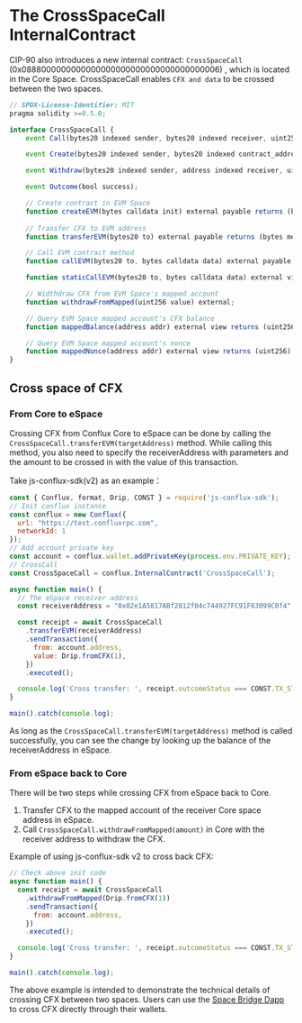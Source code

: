 # The CrossSpaceCall InternalContract

CIP-90 also introduces a new internal contract: `CrossSpaceCall` (0x0888000000000000000000000000000000000006) , which is located in the Core Space. CrossSpaceCall enables `CFX and data` to be crossed between the two spaces. 

```js
// SPDX-License-Identifier: MIT
pragma solidity >=0.5.0;

interface CrossSpaceCall {
    event Call(bytes20 indexed sender, bytes20 indexed receiver, uint256 value, uint256 nonce, bytes data);

    event Create(bytes20 indexed sender, bytes20 indexed contract_address, uint256 value, uint256 nonce, bytes init);

    event Withdraw(bytes20 indexed sender, address indexed receiver, uint256 value, uint256 nonce);

    event Outcome(bool success);

    // Create contract in EVM Space
    function createEVM(bytes calldata init) external payable returns (bytes20);
    
    // Transfer CFX to EVM address
    function transferEVM(bytes20 to) external payable returns (bytes memory output);

    // Call EVM contract method
    function callEVM(bytes20 to, bytes calldata data) external payable returns (bytes memory output);

    function staticCallEVM(bytes20 to, bytes calldata data) external view returns (bytes memory output);

    // Widthdraw CFX from EVM Space's mapped account
    function withdrawFromMapped(uint256 value) external;

    // Query EVM Space mapped account's CFX balance
    function mappedBalance(address addr) external view returns (uint256);

    // Query EVM Space mapped account's nonce
    function mappedNonce(address addr) external view returns (uint256);
}
```

## Cross space of CFX

### From Core to eSpace

Crossing CFX from Conflux Core to eSpace can be done by calling the `CrossSpaceCall.transferEVM(targetAddress)` method. While calling this method, you also need to specify the receiverAddress with parameters and the amount to be crossed in with the value of this transaction. 

Take js-conflux-sdk(v2) as an example：

```js
const { Conflux, format, Drip, CONST } = require('js-conflux-sdk');
// Init conflux instance
const conflux = new Conflux({
  url: "https://test.confluxrpc.com",
  networkId: 1
});
// Add account private key
const account = conflux.wallet.addPrivateKey(process.env.PRIVATE_KEY);  // Replace PRIVTE_KEY with your own private key
// CrossCall
const CrossSpaceCall = conflux.InternalContract('CrossSpaceCall');

async function main() {
  // The eSpace receiver address
  const receiverAddress = "0x02e1A5817ABf2812f04c744927FC91F03099C0f4";

  const receipt = await CrossSpaceCall
    .transferEVM(receiverAddress)
    .sendTransaction({
      from: account.address,
      value: Drip.fromCFX(1),
    })
    .executed();

  console.log('Cross transfer: ', receipt.outcomeStatus === CONST.TX_STATUS.SUCCESS ? 'Success' : 'Fail');
}

main().catch(console.log);
```

As long as the `CrossSpaceCall.transferEVM(targetAddress)` method is called successfully, you can see the change by looking up the balance of the receiverAddress in eSpace.

### From eSpace back to Core

There will be two steps while crossing CFX from eSpace back to Core.

1. Transfer CFX to the mapped account of the receiver Core space address in eSpace.
2. Call `CrossSpaceCall.withdrawFromMapped(amount)` in Core with the receiver address to withdraw the CFX.

Example of using js-conflux-sdk v2 to cross back CFX:

```js
// Check above init code
async function main() {
  const receipt = await CrossSpaceCall
    .withdrawFromMapped(Drip.fromCFX(1))
    .sendTransaction({
      from: account.address,
    })
    .executed();

  console.log('Cross transfer: ', receipt.outcomeStatus === CONST.TX_STATUS.SUCCESS ? 'Success' : 'Fail');
}

main().catch(console.log);
```

The above example is intended to demonstrate the technical details of crossing CFX between two spaces. Users can use the [Space Bridge Dapp](https://evm.fluentwallet.com) to cross CFX directly through their wallets.

